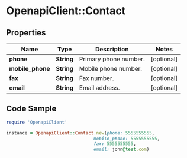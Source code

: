 # OpenapiClient::Contact

## Properties

Name | Type | Description | Notes
------------ | ------------- | ------------- | -------------
**phone** | **String** | Primary phone number. | [optional] 
**mobile_phone** | **String** | Mobile phone number. | [optional] 
**fax** | **String** | Fax number. | [optional] 
**email** | **String** | Email address. | [optional] 

## Code Sample

```ruby
require 'OpenapiClient'

instance = OpenapiClient::Contact.new(phone: 5555555555,
                                 mobile_phone: 5555555555,
                                 fax: 5555555555,
                                 email: john@test.com)
```


